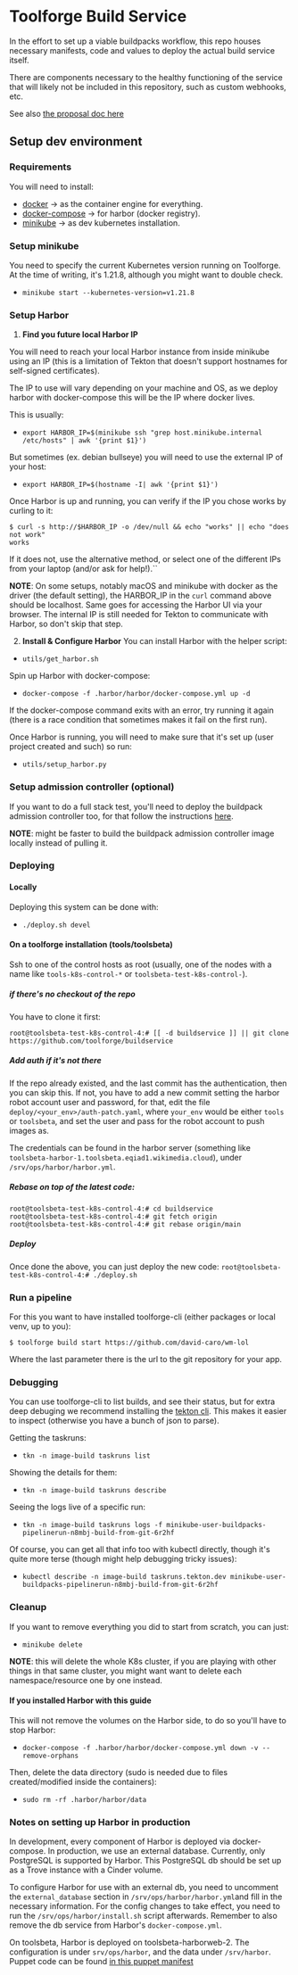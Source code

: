 # Toolforge Build Service

In the effort to set up a viable buildpacks workflow, this repo houses necessary manifests,
code and values to deploy the actual build service itself.

There are components necessary to the healthy functioning of the service that will likely
not be included in this repository, such as custom webhooks, etc.

See also [the proposal doc here](https://wikitech.wikimedia.org/wiki/Wikimedia_Cloud_Services_team/EnhancementProposals/Toolforge_Buildpack_Implementation)

## Setup dev environment

### Requirements

You will need to install:

- [docker](https://www.docker.com/) -> as the container engine for everything.
- [docker-compose](https://docs.docker.com/compose/) -> for harbor (docker registry).
- [minikube](https://minikube.sigs.k8s.io/docs/) -> as dev kubernetes installation.

### Setup minikube

You need to specify the current Kubernetes version running on Toolforge.
At the time of writing, it's 1.21.8, although you might want to double check.

- `minikube start --kubernetes-version=v1.21.8`

### Setup Harbor

1. **Find you future local Harbor IP**

You will need to reach your local Harbor instance from inside minikube using an
IP (this is a limitation of Tekton that doesn't support hostnames for
self-signed certificates).

The IP to use will vary depending on your machine and OS, as we deploy harbor
with docker-compose this will be the IP where docker lives.

This is usually:

- `export HARBOR_IP=$(minikube ssh "grep host.minikube.internal /etc/hosts" | awk '{print $1}')`

But sometimes (ex. debian bullseye) you will need to use the external IP of your host:

- `export HARBOR_IP=$(hostname -I| awk '{print $1}')`


Once Harbor is up and running, you
can verify if the IP you chose works by curling to it:

```
$ curl -s http://$HARBOR_IP -o /dev/null && echo "works" || echo "does not work"
works
```

If it does not, use the alternative method, or select one of the different IPs
from your laptop (and/or ask for help!).``

**NOTE**: On some setups, notably macOS and minikube with docker
as the driver (the default setting), the HARBOR_IP in the `curl`
command above should be localhost. Same goes for accessing the
Harbor UI via your browser. The internal IP is still needed for
Tekton to communicate with Harbor, so don't skip that step.


2. **Install & Configure Harbor**
   You can install Harbor with the helper script:

- `utils/get_harbor.sh`

Spin up Harbor with docker-compose:

- `docker-compose -f .harbor/harbor/docker-compose.yml up -d`

If the docker-compose command exits with an error, try running it again
(there is a race condition that sometimes makes it fail on the first run).

Once Harbor is running, you will need to make sure that it's set up
(user project created and such) so run:

- `utils/setup_harbor.py`

### Setup admission controller (optional)

If you want to do a full stack test, you'll need to deploy the buildpack
admission controller too, for that follow the instructions
[here](https://github.com/toolforge/buildpack-admission-controller).

**NOTE**: might be faster to build the buildpack admission controller image locally instead of pulling it.

### Deploying
#### Locally
Deploying this system can be done with:

- `./deploy.sh devel`

#### On a toolforge installation (tools/toolsbeta)
Ssh to one of the control hosts as root (usually, one of the nodes with a name like `tools-k8s-control-*` or `toolsbeta-test-k8s-control-`).

##### if there's no checkout of the repo
You have to clone it first:
```
root@toolsbeta-test-k8s-control-4:# [[ -d buildservice ]] || git clone https://github.com/toolforge/buildservice
```

##### Add auth if it's not there
If the repo already existed, and the last commit has the authentication, then you can skip this.
If not, you have to add a new commit setting the harbor robot account user and password, for that, edit the file `deploy/<your_env>/auth-patch.yaml`, where `your_env` would be either `tools` or `toolsbeta`, and set the user and pass for the robot account to push images as.

The credentials can be found in the harbor server (something like `toolsbeta-harbor-1.toolsbeta.eqiad1.wikimedia.cloud`), under `/srv/ops/harbor/harbor.yml`.

##### Rebase on top of the latest code:
```
root@toolsbeta-test-k8s-control-4:# cd buildservice
root@toolsbeta-test-k8s-control-4:# git fetch origin
root@toolsbeta-test-k8s-control-4:# git rebase origin/main
```

##### Deploy
Once done the above, you can just deploy the new code:
`root@toolsbeta-test-k8s-control-4:# ./deploy.sh`

### Run a pipeline
For this you want to have installed toolforge-cli (either packages or local venv, up to you):

```
$ toolforge build start https://github.com/david-caro/wm-lol
```

Where the last parameter there is the url to the git repository for your app.

### Debugging

You can use toolforge-cli to list builds, and see their status, but for extra deep debuging we recommend installing the [tekton cli](https://tekton.dev/docs/cli/).
This makes it easier to inspect (otherwise you have a bunch of json to parse).

Getting the taskruns:

- `tkn -n image-build taskruns list`

Showing the details for them:

- `tkn -n image-build taskruns describe`

Seeing the logs live of a specific run:

- `tkn -n image-build taskruns logs -f minikube-user-buildpacks-pipelinerun-n8mbj-build-from-git-6r2hf`

Of course, you can get all that info too with kubectl directly,
though it's quite more terse (though might help debugging tricky issues):

- `kubectl describe -n image-build taskruns.tekton.dev minikube-user-buildpacks-pipelinerun-n8mbj-build-from-git-6r2hf`

### Cleanup

If you want to remove everything you did to start from scratch, you can just:

- `minikube delete`

**NOTE**: this will delete the whole K8s cluster, if you are playing with other things in that
same cluster, you might want want to delete each namespace/resource one by one instead.

#### If you installed Harbor with this guide

This will not remove the volumes on the Harbor side, to do so you'll have to stop Harbor:

- `docker-compose -f .harbor/harbor/docker-compose.yml down -v --remove-orphans`

Then, delete the data directory (sudo is needed due to files created/modified inside the containers):

- `sudo rm -rf .harbor/harbor/data`

### Notes on setting up Harbor in production

In development, every component of Harbor is deployed via docker-compose. In production, we use an external database.
Currently, only PostgreSQL is supported by Harbor. This PostgreSQL db should be set up as a Trove instance with a Cinder volume.

To configure Harbor for use with an external db, you need to uncomment the
`external_database` section in `/srv/ops/harbor/harbor.yml`and fill in the
necessary information. For the config changes to take effect, you need to run the
`/srv/ops/harbor/install.sh` script afterwards.
Remember to also remove the db service from Harbor's `docker-compose.yml`.

On toolsbeta, Harbor is deployed on toolsbeta-harborweb-2. The configuration is
under `srv/ops/harbor`, and the data under `/srv/harbor`. Puppet code can be
found [in this puppet manifest](https://gerrit.wikimedia.org/r/plugins/gitiles/operations/puppet/+/refs/heads/production/modules/profile/manifests/toolforge/harbor.pp)
